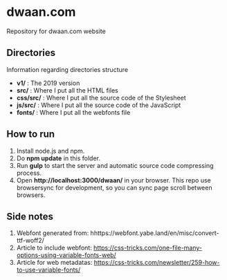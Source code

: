 # dwaan.com

Repository for dwaan.com website

## Directories

Information regarding directories structure

- **v1/** : The 2019 version
- **src/** : Where I put all the HTML files
- **css/src/** : Where I put all the source code of the Stylesheet
- **js/src/** : Where I put all the source code of the JavaScript
- **fonts/** : Where I put all the webfonts file

## How to run

1. Install node.js and npm.
2. Do **npm update** in this folder.
3. Run **gulp** to start the server and automatic source code compressing process.
4. Open **http://localhost:3000/dwaan/** in your browser. This repo use browsersync for development, so you can sync page scroll between browsers.

## Side notes

1. Webfont generated from: hhttps://webfont.yabe.land/en/misc/convert-ttf-woff2/
2. Article to include webfont: https://css-tricks.com/one-file-many-options-using-variable-fonts-web/
3. Article for web metadatas: https://css-tricks.com/newsletter/259-how-to-use-variable-fonts/
